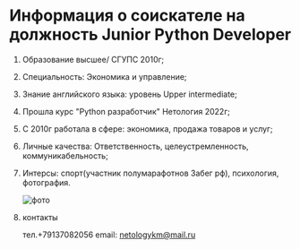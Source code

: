 # Информация о соискателе на должность Junior Python Developer

1. Образование высшее/ СГУПС 2010г;
2. Специальность: Экономика и управление;
3. Знание английского языка:  уровень Upper intermediate;
4. Прошла курс "Python разработчик" Нетология 2022г;
5. С 2010г работала в сфере: экономика, продажа товаров и услуг; 
6. Личные качества: Ответственность, целеустремленность, коммуникабельность;
7. Интерсы: спорт(участник полумарафотнов Забег рф), психология, фотография.
   

   ![фото](https://st4.depositphotos.com/3396639/20864/i/450/depositphotos_208646586-stock-photo-attractive-female-software-developer-looking.jpg)
   
8. контакты
   
   тел.+79137082056
   email: netologykm@mail.ru
